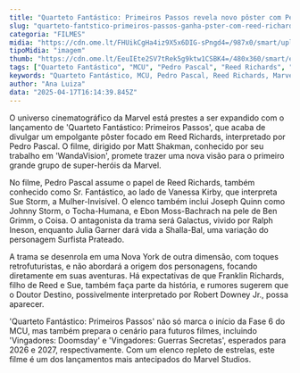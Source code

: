 ```yaml
---
title: "Quarteto Fantástico: Primeiros Passos revela novo pôster com Pedro Pascal"
slug: "quarteto-fantstico-primeiros-passos-ganha-pster-com-reed-richards-em-destaque"
categoria: "FILMES"
midia: "https://cdn.ome.lt/FHUikCgHa4iz9X5x6DIG-sPngd4=/987x0/smart/uploads/conteudo/fotos/OMELETE_CAPA_-_2025-04-17T122622.406.png"
tipoMidia: "imagem"
thumb: "https://cdn.ome.lt/EeuIEte2SV7tRek5g9ktw1CSBK4=/480x360/smart/extras/conteudos/omelete_THUMB_-_2025-04-17T122601.288.png"
tags: ["Quarteto Fantástico", "MCU", "Pedro Pascal", "Reed Richards", "Marvel", "estreia", "cinema", "super-heróis", "Vingadores"]
keywords: "Quarteto Fantástico, MCU, Pedro Pascal, Reed Richards, Marvel, estreia, cinema, super-heróis, Vingadores"
author: "Ana Luiza"
data: "2025-04-17T16:14:39.845Z"
---
```


O universo cinematográfico da Marvel está prestes a ser expandido com o lançamento de 'Quarteto Fantástico: Primeiros Passos', que acaba de divulgar um empolgante pôster focado em Reed Richards, interpretado por Pedro Pascal. O filme, dirigido por Matt Shakman, conhecido por seu trabalho em 'WandaVision', promete trazer uma nova visão para o primeiro grande grupo de super-heróis da Marvel.

<blockquote class="twitter-tweet"><a href="https://twitter.com/user/status/1912888684396908566"></a></blockquote>

No filme, Pedro Pascal assume o papel de Reed Richards, também conhecido como Sr. Fantástico, ao lado de Vanessa Kirby, que interpreta Sue Storm, a Mulher-Invisível. O elenco também inclui Joseph Quinn como Johnny Storm, o Tocha-Humana, e Ebon Moss-Bachrach na pele de Ben Grimm, o Coisa. O antagonista da trama será Galactus, vivido por Ralph Ineson, enquanto Julia Garner dará vida a Shalla-Bal, uma variação do personagem Surfista Prateado.

A trama se desenrola em uma Nova York de outra dimensão, com toques retrofuturistas, e não abordará a origem dos personagens, focando diretamente em suas aventuras. Há expectativas de que Franklin Richards, filho de Reed e Sue, também faça parte da história, e rumores sugerem que o Doutor Destino, possivelmente interpretado por Robert Downey Jr., possa aparecer.

'Quarteto Fantástico: Primeiros Passos' não só marca o início da Fase 6 do MCU, mas também prepara o cenário para futuros filmes, incluindo 'Vingadores: Doomsday' e 'Vingadores: Guerras Secretas', esperados para 2026 e 2027, respectivamente. Com um elenco repleto de estrelas, este filme é um dos lançamentos mais antecipados do Marvel Studios.
